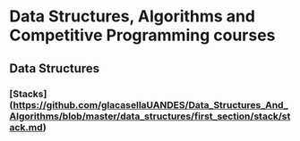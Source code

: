 # Data Structures, Algorithms and Competitive Programming courses

## Data Structures

### [Stacks] (https://github.com/glacasellaUANDES/Data_Structures_And_Algorithms/blob/master/data_structures/first_section/stack/stack.md)

